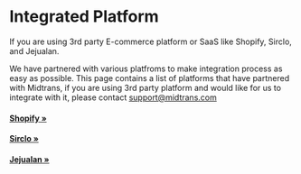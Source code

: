 # Integrated Platform

If you are using 3rd party E-commerce platform or SaaS like Shopify, Sirclo, and Jejualan. 

We have partnered with various platfroms to make integration process as easy as possible. This page contains a list of platforms that have partnered with Midtrans, if you are using 3rd party platform and would like for us to integrate with it, please contact [support@midtrans.com](mailto:support@midtrans.com "email support")

<div class="my-card">

#### [Shopify &#187;](/en/snap/platform/shopify.md)
</div>
<div class="my-card">

#### [Sirclo &#187;](/en/snap/platform/sirclo.md)
</div>
<div class="my-card">

#### [Jejualan &#187;](/en/snap/platform/jejualan.md)
</div>